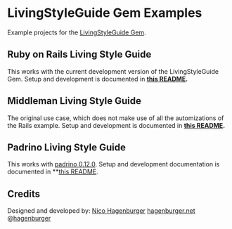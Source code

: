 LivingStyleGuide Gem Examples
=============================

Example projects for the [LivingStyleGuide Gem](https://github.com/hagenburger/livingstyleguide).


Ruby on Rails Living Style Guide
--------------------------------

This works with the current development version of the LivingStyleGuide
Gem. Setup and development is documented in **[this README](https://github.com/hagenburger/livingstyleguide-example/tree/master/rails-example#readme).**


Middleman Living Style Guide
----------------------------

The original use case, which does not make use of all the automizations
of the Rails example. Setup and development is documented in **[this README](https://github.com/hagenburger/livingstyleguide-example/tree/master/middleman-example#readme).**


Padrino Living Style Guide
----------------------------

This works with [padrino 0.12.0](http://www.padrinorb.com/blog/padrino-0-12-0-activesupport-4-rewritten-reloader-smarter-rendering-and-loads-more). Setup and development documentation is documented in **[this README](https://github.com/hagenburger/livingstyleguide-example/tree/master/padrino-example#readme).


Credits
-------

Designed and developed by:
[Nico Hagenburger](https://github.com/hagenburger)
[hagenburger.net](http://hagenburger.net)
@[hagenburger](https://twitter.com/hagenburger)



